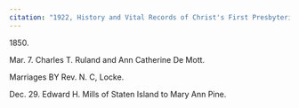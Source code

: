 ```yaml
---
citation: "1922, History and Vital Records of Christ's First Presbyterian Church of Hempstead, Long Island, New York, Contributed by John Dean Fish, [The New York Genealogical and Biographical Record](https://books.google.com/books?id=sdgUAAAAYAAJ&dq=%22History+and+Vital+Records+of+Christ%27s+First+Presbyterian+Church+of+Hempstead,+Long+Island,+New+York,%22&source=gbs_navlinks_s), Volume 53, p256, Google Books." 
---
```

1850\. 

Mar. 7. Charles T. Ruland and Ann Catherine De Mott. 

Marriages BY Rev. N. C, Locke. 

Dec. 29. Edward H. Mills of Staten Island to Mary Ann Pine.


